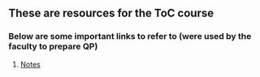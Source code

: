 ## These are resources for the ToC course


### Below are some important links to refer to (were used by the faculty to prepare QP)

1. [Notes](https://www.math-cs.gordon.edu/courses/cps220/Notes)

